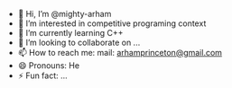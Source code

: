 - 👋 Hi, I’m @mighty-arham
- 👀 I’m interested in competitive programing context
- 🌱 I’m currently learning C++
- 💞️ I’m looking to collaborate on ...
- 📫 How to reach me: mail: arhamprinceton@gmail.com
- 😄 Pronouns: He
- ⚡ Fun fact: ...

<!---
mighty-arham/mighty-arham is a ✨ special ✨ repository because its `README.md` (this file) appears on your GitHub profile.
You can click the Preview link to take a look at your changes.
--->
